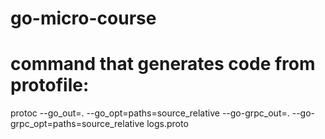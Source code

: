 # go-micro-course

# command that generates code from protofile:
protoc --go_out=. --go_opt=paths=source_relative --go-grpc_out=. --go-grpc_opt=paths=source_relative logs.proto
